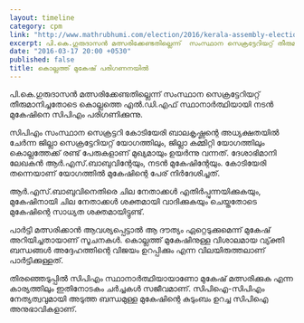 ```yaml
---
layout: timeline
category: cpm
link: "http://www.mathrubhumi.com/election/2016/kerala-assembly-election/general-news/mukesh-for-kollam-malayalam-news-1.935544"
excerpt: പി.കെ.ഗുരുദാസന്‍ മത്സരിക്കേണ്ടതില്ലെന്ന്  സംസ്ഥാന സെക്രട്ടേറിയറ്റ് തീരുമാനിച്ചതോടെ കൊല്ലത്തെ എല്‍.ഡി.എഫ് സ്ഥാനാര്‍ത്ഥിയായി നടന്‍ മുകേഷിനെ സിപിഎം പരിഗണിക്കുന്നു.
date: "2016-03-17 20:00 +0530"
published: false
title: കൊല്ലത്ത് മുകേഷ് പരിഗണനയില്‍
---
```


പി.കെ.ഗുരുദാസന്‍ മത്സരിക്കേണ്ടതില്ലെന്ന്  സംസ്ഥാന സെക്രട്ടേറിയറ്റ് തീരുമാനിച്ചതോടെ കൊല്ലത്തെ എല്‍.ഡി.എഫ് സ്ഥാനാര്‍ത്ഥിയായി നടന്‍ മുകേഷിനെ സിപിഎം പരിഗണിക്കുന്നു.

സിപിഎം സംസ്ഥാന സെക്രട്ടറി കോടിയേരി ബാലകൃഷ്ണന്റെ അധ്യക്ഷതയില്‍  ചേര്‍ന്ന ജില്ലാ സെക്രട്ടേറിയറ്റ് യോഗത്തിലും, ജില്ലാ കമ്മിറ്റി യോഗത്തിലും കൊല്ലത്തേക്ക് രണ്ട് പേരുകളാണ് മുഖ്യമായും ഉയര്‍ന്നു വന്നത്. ദേശാഭിമാനി ലേഖകന്‍ ആര്‍.എസ്.ബാബുവിന്റേയും, നടന്‍ മുകേഷിന്റേയും. കോടിയേരി തന്നെയാണ് യോഗത്തില്‍ മുകേഷിന്റെ പേര് നിര്‍ദേശിച്ചത്‌.

ആര്‍.എസ്.ബാബുവിനെതിരെ ചില നേതാക്കള്‍ എതിര്‍പ്പുന്നയിക്കുകയും, മുകേഷിനായി ചില നേതാക്കള്‍ ശക്തമായി വാദിക്കുകയും ചെയ്തതോടെ മുകേഷിന്റെ സാധ്യത ശക്തമായിട്ടുണ്ട്. 

പാര്‍ട്ടി മത്സരിക്കാന്‍ ആവശ്യപ്പെട്ടാല്‍ ആ ദൗത്യം ഏറ്റെടുക്കുമെന്ന് മുകേഷ് അറിയിച്ചതായാണ് സൂചനകള്‍. കൊല്ലത്ത് മുകേഷിനുള്ള വിശാലമായ വ്യ്ക്തി ബന്ധങ്ങള്‍ അദ്ദേഹത്തിന്റെ വിജയം ഉറപ്പിക്കും എന്ന വിലയിരുത്തലാണ് പാര്‍ട്ടിക്കുള്ളത്. 

തിരഞ്ഞെടുപ്പില്‍ സിപിഎം സ്ഥാനാര്‍ത്ഥിയായാണോ മുകേഷ് മത്സരിക്കുക എന്ന കാര്യത്തിലും ഇതിനോടകം ചര്‍ച്ചകള്‍ സജീവമാണ്. സിപിഐ-സിപിഎം നേത്യത്വവുമായി അടുത്ത ബന്ധമുള്ള മുകേഷിന്റെ കുടുംബം ഉറച്ച സിപിഐ അനുഭാവികളാണ്.
